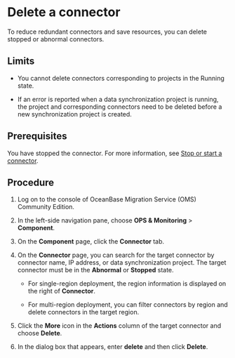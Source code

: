 # Delete a connector

To reduce redundant connectors and save resources, you can delete stopped or abnormal connectors.

## Limits

* You cannot delete connectors corresponding to projects in the Running state.

* If an error is reported when a data synchronization project is running, the project and corresponding connectors need to be deleted before a new synchronization project is created.

## Prerequisites

You have stopped the connector. For more information, see [Stop or start a connector](../2.connector/2.start-and-pase-a-connector.md).

## Procedure

1. Log on to the console of OceanBase Migration Service (OMS) Community Edition.

2. In the left-side navigation pane, choose **OPS & Monitoring** > **Component**.

3. On the **Component** page, click the **Connector** tab.

4. On the **Connector** page, you can search for the target connector by connector name, IP address, or data synchronization project. The target connector must be in the **Abnormal** or **Stopped** state.

   * For single-region deployment, the region information is displayed on the right of **Connector**.

   * For multi-region deployment, you can filter connectors by region and delete connectors in the target region.

5. Click the **More** icon in the **Actions** column of the target connector and choose **Delete**.

6. In the dialog box that appears, enter **delete** and then click **Delete**.
